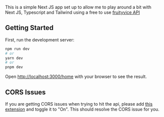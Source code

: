 This is a simple Next JS app set up to allow me to play around a bit with Next JS, Typescript and Tailwind using a free to use [fruityvice API](https://www.fruityvice.com/)

## Getting Started

First, run the development server:

```bash
npm run dev
# or
yarn dev
# or
pnpm dev
```

Open [http://localhost:3000/home](http://localhost:3000/home) with your browser to see the result.

## CORS Issues
If you are getting CORS issues when trying to hit the api, please add [this extension](https://chrome.google.com/webstore/detail/allow-cors-access-control/lhobafahddgcelffkeicbaginigeejlf) and toggle it to "On". This should resolve the CORS issue for you.